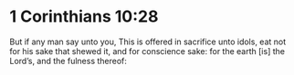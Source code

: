 # 1 Corinthians 10:28

But if any man say unto you, This is offered in sacrifice unto idols, eat not for his sake that shewed it, and for conscience sake: for the earth [is] the Lord’s, and the fulness thereof: